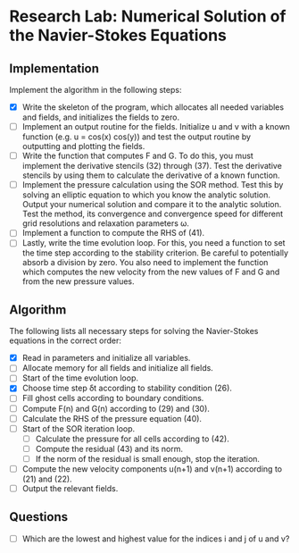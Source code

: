 # Research Lab: Numerical Solution of the Navier-Stokes Equations

## Implementation
Implement the algorithm in the following steps:
- [x] Write the skeleton of the program, which allocates all needed variables and fields, and initializes the fields to zero.
- [ ] Implement an output routine for the fields. Initialize u and v with a known function (e.g. u = cos(x) cos(y)) and test the output routine by outputting and plotting the fields.
- [ ] Write the function that computes F and G. To do this, you must implement the derivative stencils (32) through (37). Test the derivative stencils by using them to calculate the derivative of a known function.
- [ ] Implement the pressure calculation using the SOR method. Test this by solving an elliptic equation to which you know the analytic solution. Output your numerical solution and compare it to the analytic solution. Test the method, its convergence and convergence speed for different grid resolutions and relaxation parameters ω.
- [ ] Implement a function to compute the RHS of (41).
- [ ] Lastly, write the time evolution loop. For this, you need a function to set the time step according to the stability criterion. Be careful to potentially absorb a division by zero. You also need to implement the function which computes the new velocity from the new values of F and G and from the new pressure values.

## Algorithm
The following lists all necessary steps for solving the Navier-Stokes equations in the correct order:
- [x] Read in parameters and initialize all variables.
- [ ] Allocate memory for all fields and initialize all fields.
- [ ] Start of the time evolution loop.
- [x] Choose time step δt according to stability condition (26).
- [ ] Fill ghost cells according to boundary conditions.
- [ ] Compute F(n) and G(n) according to (29) and (30).
- [ ] Calculate the RHS of the pressure equation (40).
- [ ] Start of the SOR iteration loop.
  - [ ] Calculate the pressure for all cells according to (42).
  - [ ] Compute the residual (43) and its norm.
  - [ ] If the norm of the residual is small enough, stop the iteration.
- [ ] Compute the new velocity components u(n+1) and v(n+1) according to (21) and (22).
- [ ] Output the relevant fields.

## Questions
- [ ] Which are the lowest and highest value for the indices i and j of u and v?
